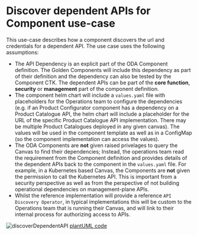 # Discover dependent APIs for Component use-case

This use-case describes how a component discovers the url and credentials for a dependent API. The use case uses the following assumptions:

* The API Dependency is an explicit part of the ODA Component definition. The Golden Components will include this dependency as part of their definition and the dependency can also be tested by the Component CTK. The dependent APIs can be part of the **core function**, **security** or **management** part of the component definition.
* The component helm chart will include a `values.yaml` file with placeholders for the Operations team to configure the dependencies (e.g. if an Product Configurator component has a dependency on a Product Catalogue API, the helm chart will include a placeholder for the URL of the specific Product Catalogue API implementation. There may be multiple Product Catalogues deployed in any given canvas). The values will be used in the component template as well as in a ConfigMap (so the component implementation can access the values).
* The ODA Components are **not** given raised privelages to query the Canvas to find their dependencies; Instead, the operations team read the requirement from the Component definition and provides details of the dependent APIs back to the component in the `values.yaml` file. For example, in a Kubernetes based Canvas, the Components are **not** given the permission to call the Kubernetes API. This is important from a security perspective as well as from the perspective of not building operational dependencies on management-plane APIs.
* Whilst the reference implementation will provide a reference `API Discovery Operator`, in typical implementations this will be custom to the Operations team that is running their Canvas, and will link to their internal process for authorizing access to APIs.


![discoverDependentAPI](http://www.plantuml.com/plantuml/proxy?cache=no&src=https://raw.githubusercontent.com/tmforum-oda/oda-canvas-ctk/canvasUseCasesandBDD/usecase-library/pumlFiles/discoverDependentAPI.puml)
[plantUML code](pumlFiles/discoverDependentAPI.puml)